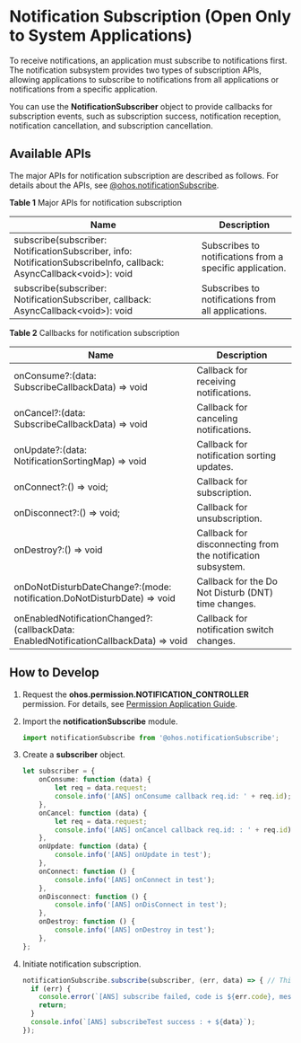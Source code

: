 # Notification Subscription (Open Only to System Applications)


To receive notifications, an application must subscribe to notifications first. The notification subsystem provides two types of subscription APIs, allowing applications to subscribe to notifications from all applications or notifications from a specific application.


You can use the **NotificationSubscriber** object to provide callbacks for subscription events, such as subscription success, notification reception, notification cancellation, and subscription cancellation.


## Available APIs

The major APIs for notification subscription are described as follows. For details about the APIs, see [@ohos.notificationSubscribe](../reference/apis/js-apis-notificationSubscribe.md).

**Table 1** Major APIs for notification subscription

| Name | Description|
| -------- | -------- |
| subscribe(subscriber: NotificationSubscriber, info: NotificationSubscribeInfo, callback: AsyncCallback&lt;void&gt;): void | Subscribes to notifications from a specific application.|
| subscribe(subscriber: NotificationSubscriber, callback: AsyncCallback&lt;void&gt;): void                                  | Subscribes to notifications from all applications.    |

**Table 2** Callbacks for notification subscription

| Name | Description|
| -------- | -------- |
| onConsume?:(data: SubscribeCallbackData) =&gt; void                                      | Callback for receiving notifications.              |
| onCancel?:(data: SubscribeCallbackData) =&gt; void                                       | Callback for canceling notifications.          |
| onUpdate?:(data: NotificationSortingMap) =&gt; void                                      | Callback for notification sorting updates.      |
| onConnect?:() =&gt; void;                                                                | Callback for subscription.          |
| onDisconnect?:() =&gt; void;                                                             | Callback for unsubscription.          |
| onDestroy?:() =&gt; void                                                                 | Callback for disconnecting from the notification subsystem.  |
| onDoNotDisturbDateChange?:(mode: notification.DoNotDisturbDate) =&gt; void               | Callback for the Do Not Disturb (DNT) time changes.|
| onEnabledNotificationChanged?:(callbackData: EnabledNotificationCallbackData) =&gt; void | Callback for notification switch changes.      |


## How to Develop

1. Request the **ohos.permission.NOTIFICATION_CONTROLLER** permission. For details, see [Permission Application Guide](../security/accesstoken-guidelines.md#declaring-permissions-in-the-configuration-file).

2. Import the **notificationSubscribe** module.
   
   ```ts
   import notificationSubscribe from '@ohos.notificationSubscribe';
   ```

3. Create a **subscriber** object.
   
   ```ts
   let subscriber = {
       onConsume: function (data) {
           let req = data.request;
           console.info('[ANS] onConsume callback req.id: ' + req.id);
       },
       onCancel: function (data) {
           let req = data.request;
           console.info('[ANS] onCancel callback req.id: : ' + req.id);
       },
       onUpdate: function (data) {
           console.info('[ANS] onUpdate in test');
       },
       onConnect: function () {
           console.info('[ANS] onConnect in test');
       },
       onDisconnect: function () {
           console.info('[ANS] onDisConnect in test');
       },
       onDestroy: function () {
           console.info('[ANS] onDestroy in test');
       },
   };
   ```

4. Initiate notification subscription.
   
   ```ts
   notificationSubscribe.subscribe(subscriber, (err, data) => { // This API uses an asynchronous callback to return the result.
     if (err) {
       console.error(`[ANS] subscribe failed, code is ${err.code}, message is ${err.message}`);
       return;
     }
     console.info(`[ANS] subscribeTest success : + ${data}`);
   });
   ```
